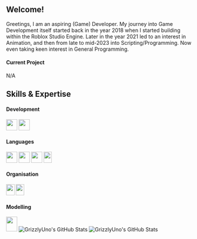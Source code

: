 ## Welcome!


Greetings, 
I am an aspiring (Game) Developer. 
My journey into Game Development itself started back in the year 2018 when I started building within the Roblox Studio Engine.
Later in the year 2021 led to an interest in Animation, and then from late to mid-2023 into Scripting/Programming.
Now even taking keen interest in General Programming.

#### Current Project
N/A



## Skills & Expertise
#### Development

<img src="https://github.com/GrizzlyUno/GrizzlyUno/assets/122688392/c1754d55-713c-4f73-a2de-697165d67afb" width="30" height="30"> <img src="https://github.com/GrizzlyUno/GrizzlyUno/assets/122688392/4babab7d-df68-46a2-9d3c-db0d78326340" width="30" height="30">
#### Languages
<img src="https://github.com/GrizzlyUno/GrizzlyUno/assets/122688392/0590165e-fc65-49bb-a7eb-54bc28a4f574" width="30" height="30">  <img src="https://github.com/GrizzlyUno/GrizzlyUno/assets/122688392/4fbbe295-2779-43ad-85c1-69289a871b2c" width="30" height="30"> <img src="https://github.com/user-attachments/assets/1edfa129-f79a-4b26-8a66-8aef64e5ad2d" width="30" height="30"> <img src="https://github.com/user-attachments/assets/8b885e11-cff2-482b-9d85-bc7390ddaa60" width="22.5" height="30">
#### Organisation
<img src="https://github.com/GrizzlyUno/GrizzlyUno/assets/122688392/526c15f0-06b2-4f71-8a95-0d75db8541f8" width="22.5" height="30"> <img src="https://github.com/GrizzlyUno/GrizzlyUno/assets/122688392/4a61113d-9b74-4078-9bdc-4eb4b1e61a4e" width="22.5" height="30">
#### Modelling
<img src="https://github.com/GrizzlyUno/GrizzlyUno/assets/122688392/f767d845-769f-4aab-b069-716b28b48d6c" width="30" height="40"> 

<img src="https://github-readme-stats.vercel.app/api/top-langs/?username=GrizzlyUno&theme=dark&show_icons=true&hide_border=true&layout=compact" alt="GrizzlyUno's GitHub Stats" />
<img src="https://github-readme-stats.vercel.app/api?username=GrizzlyUno&theme=dark&show_icons=true&hide_border=true&count_private=true" alt="GrizzlyUno's GitHub Stats" />
